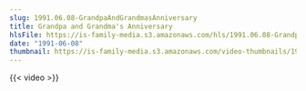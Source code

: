 ```yaml
---
slug: 1991.06.08-GrandpaAndGrandmasAnniversary
title: Grandpa and Grandma's Anniversary
hlsFile: https://is-family-media.s3.amazonaws.com/hls/1991.06.08-GrandpaAndGrandmasAnniversary/1991.06.08-GrandpaAndGrandmasAnniversary.m3u8
date: "1991-06-08"
thumbnail: https://is-family-media.s3.amazonaws.com/video-thumbnails/1991.06.08-GrandpaAndGrandmasAnniversary.png
---
```

{{< video >}}
